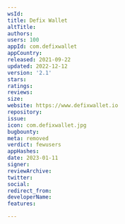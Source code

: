 ```yaml
---
wsId: 
title: Defix Wallet
altTitle: 
authors: 
users: 100
appId: com.defixwallet
appCountry: 
released: 2021-09-22
updated: 2022-12-12
version: '2.1'
stars: 
ratings: 
reviews: 
size: 
website: https://www.defixwallet.io
repository: 
issue: 
icon: com.defixwallet.jpg
bugbounty: 
meta: removed
verdict: fewusers
appHashes: 
date: 2023-01-11
signer: 
reviewArchive: 
twitter: 
social: 
redirect_from: 
developerName: 
features: 

---
```


